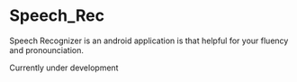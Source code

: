 # Speech_Rec

Speech Recognizer is an android application is that helpful for your fluency and pronounciation.

Currently under development
